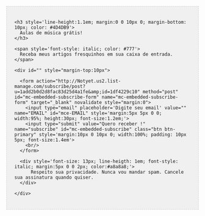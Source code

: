 <div style="background:#f0f0f0; border:1px dashed #ccc; margin-top:30px">

  <div class="" style='padding:20px'>
    
    <h3 style='line-height:1.1em; margin:0 0 10px 0; margin-bottom: 10px; color: #4D4DB9'>
      Aulas de música grátis!
    </h3>

    <span style='font-style: italic; color: #777'>
      Receba meus artigos fresquinhos em sua caixa de entrada.
    </span>
      
    <div id="" style="margin-top:10px">
      
      <form action="http://Notyet.us2.list-manage.com/subscribe/post?u=1add2b0d2d8fac83d25d4a1fe&amp;id=1df4229c10" method="post" id="mc-embedded-subscribe-form" name="mc-embedded-subscribe-form" target="_blank" novalidate style="margin:0">
        <input type="email" placeholder='Digite seu email' value="" name="EMAIL" id="mce-EMAIL" style='margin:5px 5px 0 0; width:95%; height:30px; font-size:1.2em;'>
        <input type="submit" value="Quero receber !" name="subscribe" id="mc-embedded-subscribe" class="btn btn-primary" style='margin:10px 0 10px 0; width:100%; padding: 10px 5px; font-size:1.4em'>
        <br/>
      </form>

      <div style='font-size: 13px; line-heigth: 1em; font-style: italic; margin:5px 0 0 2px; color:#a8a8a8;'>
          Respeito sua privacidade. Nunca vou mandar spam. Cancele sua assinatura quando quiser.
      </div>

    </div>

  </div>
  
</div>

<script type="text/javascript" charset="utf-8">
  $(function(){
    $('#link_assinar_email').click(function(e){
      $('#mc-embedded-subscribe').slideDown();
      _gaq.push(['_trackEvent', 'assinar', 'submit', 'email', 1]);
    });
</script>
